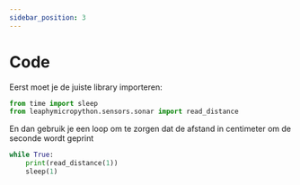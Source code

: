 ```yaml
---
sidebar_position: 3
---
```


# Code

Eerst moet je de juiste library importeren:

```py
from time import sleep
from leaphymicropython.sensors.sonar import read_distance
```
En dan gebruik je een loop om te zorgen dat de afstand in centimeter om de seconde
wordt geprint

```py
while True:
    print(read_distance(1))
    sleep(1)
```
